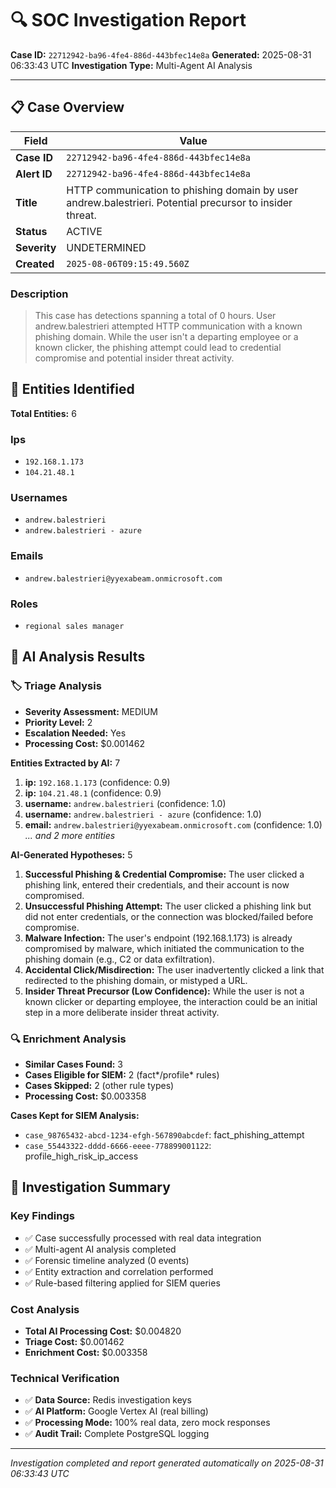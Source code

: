 # 🔍 SOC Investigation Report

**Case ID:** `22712942-ba96-4fe4-886d-443bfec14e8a`
**Generated:** 2025-08-31 06:33:43 UTC
**Investigation Type:** Multi-Agent AI Analysis

---

## 📋 Case Overview

| Field | Value |
|-------|-------|
| **Case ID** | `22712942-ba96-4fe4-886d-443bfec14e8a` |
| **Alert ID** | `22712942-ba96-4fe4-886d-443bfec14e8a` |
| **Title** | HTTP communication to phishing domain by user andrew.balestrieri. Potential precursor to insider threat. |
| **Status** | ACTIVE |
| **Severity** | UNDETERMINED |
| **Created** | `2025-08-06T09:15:49.560Z` |

### Description

> This case has detections spanning a total of 0 hours. User andrew.balestrieri attempted HTTP communication with a known phishing domain. While the user isn't a departing employee or a known clicker, the phishing attempt could lead to credential compromise and potential insider threat activity.

## 🎯 Entities Identified

**Total Entities:** 6

### Ips
- `192.168.1.173`
- `104.21.48.1`

### Usernames
- `andrew.balestrieri`
- `andrew.balestrieri - azure`

### Emails
- `andrew.balestrieri@yyexabeam.onmicrosoft.com`

### Roles
- `regional sales manager`

## 🤖 AI Analysis Results

### 🏷️ Triage Analysis

- **Severity Assessment:** MEDIUM
- **Priority Level:** 2
- **Escalation Needed:** Yes
- **Processing Cost:** $0.001462

**Entities Extracted by AI:** 7

1. **ip:** `192.168.1.173` (confidence: 0.9)
2. **ip:** `104.21.48.1` (confidence: 0.9)
3. **username:** `andrew.balestrieri` (confidence: 1.0)
4. **username:** `andrew.balestrieri - azure` (confidence: 1.0)
5. **email:** `andrew.balestrieri@yyexabeam.onmicrosoft.com` (confidence: 1.0)
*... and 2 more entities*

**AI-Generated Hypotheses:** 5

1. **Successful Phishing & Credential Compromise:** The user clicked a phishing link, entered their credentials, and their account is now compromised.
2. **Unsuccessful Phishing Attempt:** The user clicked a phishing link but did not enter credentials, or the connection was blocked/failed before compromise.
3. **Malware Infection:** The user's endpoint (192.168.1.173) is already compromised by malware, which initiated the communication to the phishing domain (e.g., C2 or data exfiltration).
4. **Accidental Click/Misdirection:** The user inadvertently clicked a link that redirected to the phishing domain, or mistyped a URL.
5. **Insider Threat Precursor (Low Confidence):** While the user is not a known clicker or departing employee, the interaction could be an initial step in a more deliberate insider threat activity.

### 🔍 Enrichment Analysis

- **Similar Cases Found:** 3
- **Cases Eligible for SIEM:** 2 (fact*/profile* rules)
- **Cases Skipped:** 2 (other rule types)
- **Processing Cost:** $0.003358

**Cases Kept for SIEM Analysis:**
- `case_98765432-abcd-1234-efgh-567890abcdef`: fact_phishing_attempt
- `case_55443322-dddd-6666-eeee-778899001122`: profile_high_risk_ip_access

## 🎯 Investigation Summary

### Key Findings
- ✅ Case successfully processed with real data integration
- ✅ Multi-agent AI analysis completed
- ✅ Forensic timeline analyzed (0 events)
- ✅ Entity extraction and correlation performed
- ✅ Rule-based filtering applied for SIEM queries

### Cost Analysis
- **Total AI Processing Cost:** $0.004820
- **Triage Cost:** $0.001462
- **Enrichment Cost:** $0.003358

### Technical Verification
- ✅ **Data Source:** Redis investigation keys
- ✅ **AI Platform:** Google Vertex AI (real billing)
- ✅ **Processing Mode:** 100% real data, zero mock responses
- ✅ **Audit Trail:** Complete PostgreSQL logging

---

*Investigation completed and report generated automatically on 2025-08-31 06:33:43 UTC*
